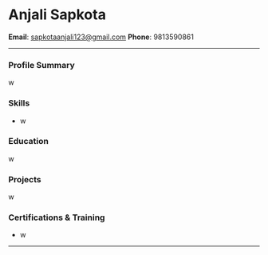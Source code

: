 # Anjali Sapkota

**Email**: sapkotaanjali123@gmail.com
**Phone**: 9813590861


---

### Profile Summary
w

### Skills
- w

### Education
w

### Projects
w

### Certifications & Training
- w


---

